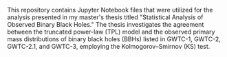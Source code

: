This repository contains Jupyter Notebook files that were utilized for the analysis presented in my master's thesis titled "Statistical Analysis of Observed Binary Black Holes."
The thesis investigates the agreement between the truncated power-law (TPL) model and the observed primary mass distributions of binary black holes (BBHs) listed in GWTC-1, GWTC-2, GWTC-2.1, and GWTC-3, employing the Kolmogorov–Smirnov (KS) test.
